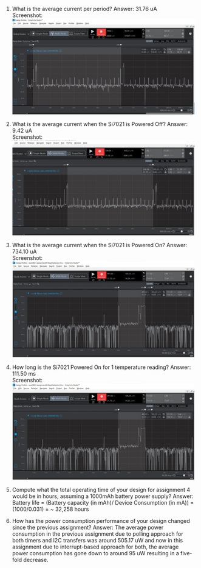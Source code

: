 
1. What is the average current per period?
   Answer: 31.76 uA
   <br>Screenshot:  
   ![Avg_current_per_period](/screenshots/avg_current_per_period.jpg?raw=true)  

2. What is the average current when the Si7021 is Powered Off?
   Answer: 9.42 uA
   <br>Screenshot:  
   ![Avg_current_LPM_Off](/screenshots/avg_current_lpm_off.jpg?raw=true)  

3. What is the average current when the Si7021 is Powered On?
   Answer: 734.10 uA
   <br>Screenshot:  
   ![Avg_current_LPM_On](/screenshots/avg_current_lpm_on.jpg?raw=true)  

4. How long is the Si7021 Powered On for 1 temperature reading?
   Answer: 111.50 ms
   <br>Screenshot:  
   ![duration_lpm_on](/screenshots/avg_current_lpm_on.jpg?raw=true)  

5. Compute what the total operating time of your design for assignment 4 would be in hours, assuming a 1000mAh battery power supply?
   Answer: Battery life = (Battery capacity (in mAh)/ Device Consumption (in mA)) = (1000/0.031) = ~ 32,258 hours
   
6. How has the power consumption performance of your design changed since the previous assignment?
   Answer: The average power consumption in the previous assignment due to polling approach for both timers and I2C transfers was around 505.17 uW and now in this assignment due to interrupt-based approach for both, the average power consumption has gone down to around 95 uW resulting in a five-fold decrease.
   
